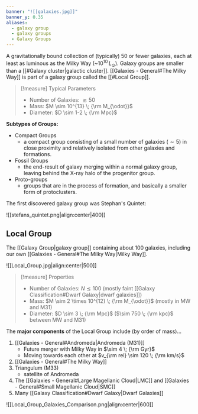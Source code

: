 ```yaml
---
banner: "![[galaxies.jpg]]"
banner_y: 0.35
aliases:
  - galaxy group
  - galaxy groups
  - Galaxy Groups
---
```

A gravitationally bound collection of (typically) 50 or fewer galaxies, each at least as luminous as the Milky Way (~$10^{10}\, L_\odot$). Galaxy groups are smaller than a [[#Galaxy cluster|galactic cluster]]. [[Galaxies - General#The Milky Way]] is part of a galaxy group called the [[#Local Group]].

> [!measure] Typical Parameters
> - Number of Galaxies: $\lesssim 50$
> - Mass: $M \sim 10^{13} \; {\rm M_{\odot}}$ 
> - Diameter: $D \sim 1-2 \; {\rm Mpc}$

**Subtypes of Groups:**
- Compact Groups 
	- a compact group consisting of a small number of galaxies ($\sim 5$) in close proximity and relatively isolated from other galaxies and formations.
- Fossil Groups 
	- the end-result of galaxy merging within a normal galaxy group, leaving behind the X-ray halo of the progenitor group.
- Proto-groups 
	- groups that are in the process of formation, and basically a smaller form of protoclusters.


The first discovered galaxy group was Stephan's Quintet:

![[stefans_quintet.png|align:center|400]]


## Local Group

The [[Galaxy Group|galaxy group]] containing about 100 galaxies, including our own [[Galaxies - General#The Milky Way|Milky Way]]. 

![[Local_Group.jpg|align:center|500]]

> [!measure] Properties
> - Number of Galaxies: $N \lesssim 100$ (mostly faint [[Galaxy Classification#Dwarf Galaxy|dwarf galaxies]])
> - Mass: $M \sim 2 \times 10^{12} \; {\rm M_{\odot}}$ (mostly in MW and M31)
> - Diameter: $D \sim 3 \; {\rm Mpc}$ ($\sim 750 \; {\rm kpc}$ between MW and M31)

The **major components** of the Local Group include (by order of mass)...
1. [[Galaxies - General#Andromeda|Andromeda (M31)]]
	- Future merger with Milky Way in $\sim 4 \; {\rm Gyr}$
	- Moving towards each other at $v_{\rm rel} \sim 120 \; {\rm km/s}$
2. [[Galaxies - General#The Milky Way]]
3. Triangulum (M33) 
	- satellite of Andromeda
4. The [[Galaxies - General#Large Magellanic Cloud|LMC]] and [[Galaxies - General#Small Magellanic Cloud|SMC]]
5. Many [[Galaxy Classification#Dwarf Galaxy|Dwarf Galaxies]]

![[Local_Group_Galaxies_Comparison.png|align:center|600]]
